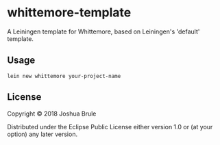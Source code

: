 # whittemore-template

A Leiningen template for Whittemore, based on Leiningen's 'default' template.

## Usage

    lein new whittemore your-project-name

## License

Copyright © 2018 Joshua Brule

Distributed under the Eclipse Public License either version 1.0 or (at
your option) any later version.
